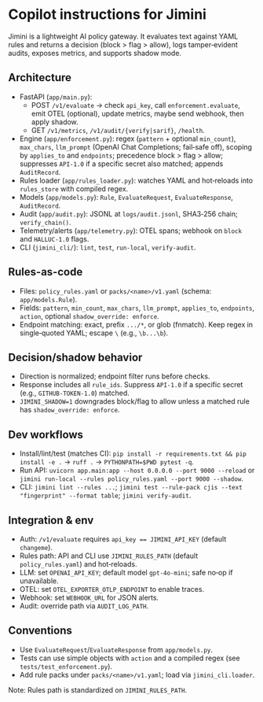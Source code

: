 # Copilot instructions for Jimini

Jimini is a lightweight AI policy gateway. It evaluates text against YAML rules and returns a decision (block > flag > allow), logs tamper‑evident audits, exposes metrics, and supports shadow mode.

## Architecture
- FastAPI (`app/main.py`):
  - POST `/v1/evaluate` → check `api_key`, call `enforcement.evaluate`, emit OTEL (optional), update metrics, maybe send webhook, then apply shadow.
  - GET `/v1/metrics`, `/v1/audit/{verify|sarif}`, `/health`.
- Engine (`app/enforcement.py`): regex (`pattern` + optional `min_count`), `max_chars`, `llm_prompt` (OpenAI Chat Completions; fail‑safe off), scoping by `applies_to` and `endpoints`; precedence block > flag > allow; suppresses `API-1.0` if a specific secret also matched; appends `AuditRecord`.
- Rules loader (`app/rules_loader.py`): watches YAML and hot‑reloads into `rules_store` with compiled regex.
- Models (`app/models.py`): `Rule`, `EvaluateRequest`, `EvaluateResponse`, `AuditRecord`.
- Audit (`app/audit.py`): JSONL at `logs/audit.jsonl`, SHA3‑256 chain; `verify_chain()`.
- Telemetry/alerts (`app/telemetry.py`): OTEL spans; webhook on `block` and `HALLUC-1.0` flags.
- CLI (`jimini_cli/`): `lint`, `test`, `run-local`, `verify-audit`.

## Rules-as-code
- Files: `policy_rules.yaml` or `packs/<name>/v1.yaml` (schema: `app/models.Rule`).
- Fields: `pattern`, `min_count`, `max_chars`, `llm_prompt`, `applies_to`, `endpoints`, `action`, optional `shadow_override: enforce`.
- Endpoint matching: exact, prefix `.../*`, or glob (fnmatch). Keep regex in single‑quoted YAML; escape `\` (e.g., `\b...\b`).

## Decision/shadow behavior
- Direction is normalized; endpoint filter runs before checks.
- Response includes all `rule_ids`. Suppress `API-1.0` if a specific secret (e.g., `GITHUB-TOKEN-1.0`) matched.
- `JIMINI_SHADOW=1` downgrades block/flag to allow unless a matched rule has `shadow_override: enforce`.

## Dev workflows
- Install/lint/test (matches CI): `pip install -r requirements.txt && pip install -e .` → `ruff .` → `PYTHONPATH=$PWD pytest -q`.
- Run API: `uvicorn app.main:app --host 0.0.0.0 --port 9000 --reload` or `jimini run-local --rules policy_rules.yaml --port 9000 --shadow`.
- CLI: `jimini lint --rules ...`; `jimini test --rule-pack cjis --text "fingerprint" --format table`; `jimini verify-audit`.

## Integration & env
- Auth: `/v1/evaluate` requires `api_key == JIMINI_API_KEY` (default `changeme`).
- Rules path: API and CLI use `JIMINI_RULES_PATH` (default `policy_rules.yaml`) and hot‑reloads.
- LLM: set `OPENAI_API_KEY`; default model `gpt-4o-mini`; safe no‑op if unavailable.
- OTEL: set `OTEL_EXPORTER_OTLP_ENDPOINT` to enable traces.
- Webhook: set `WEBHOOK_URL` for JSON alerts.
- Audit: override path via `AUDIT_LOG_PATH`.

## Conventions
- Use `EvaluateRequest`/`EvaluateResponse` from `app/models.py`.
- Tests can use simple objects with `action` and a compiled regex (see `tests/test_enforcement.py`).
- Add rule packs under `packs/<name>/v1.yaml`; load via `jimini_cli.loader`.

Note: Rules path is standardized on `JIMINI_RULES_PATH`.
